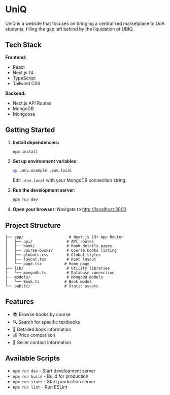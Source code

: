 # UniQ

UniQ is a website that focuses on bringing a centralised marketplace to UoA students, filling the gap left behind by the liquidation of UBIQ.

## Tech Stack

**Frontend:**
- React
- Next.js 14
- TypeScript
- Tailwind CSS

**Backend:**
- Next.js API Routes
- MongoDB
- Mongoose

## Getting Started

1. **Install dependencies:**
   ```bash
   npm install
   ```

2. **Set up environment variables:**
   ```bash
   cp .env.example .env.local
   ```
   Edit `.env.local` with your MongoDB connection string.

3. **Run the development server:**
   ```bash
   npm run dev
   ```

4. **Open your browser:**
   Navigate to [http://localhost:3000](http://localhost:3000)

## Project Structure

```
├── app/                    # Next.js 13+ App Router
│   ├── api/               # API routes
│   ├── book/              # Book details pages
│   ├── course-books/      # Course books listing
│   ├── globals.css        # Global styles
│   ├── layout.tsx         # Root layout
│   └── page.tsx          # Home page
├── lib/                   # Utility libraries
│   └── mongodb.ts         # Database connection
├── models/                # MongoDB models
│   └── Book.ts           # Book model
└── public/               # Static assets
```

## Features

- 📚 Browse books by course
- 🔍 Search for specific textbooks
- 📖 Detailed book information
- 💰 Price comparison
- 👤 Seller contact information

## Available Scripts

- `npm run dev` - Start development server
- `npm run build` - Build for production
- `npm run start` - Start production server
- `npm run lint` - Run ESLint
